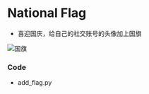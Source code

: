 ﻿# National Flag

* 喜迎国庆，给自己的社交账号的头像加上国旗

![国旗](https://github.com/librauee/Trick/blob/master/national_flag_head/new_head.jpg)

### Code

* add_flag.py 
